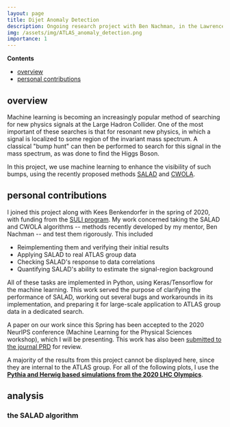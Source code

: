 ```yaml
---
layout: page
title: Dijet Anomaly Detection
description: Ongoing research project with Ben Nachman, in the Lawrence Berkeley National Lab ATLAS group
img: /assets/img/ATLAS_anomaly_detection.png
importance: 1
---
```


**Contents**

* [overview](#overview)
* [personal contributions](#personal-contributions)

## overview

Machine learning is becoming an increasingly popular method of searching for new physics signals at the Large Hadron Collider. One of the most important of these searches is that for resonant new physics, in which a signal is localized to some region of the invariant mass spectrum. A classical "bump hunt" can then be performed to search for this signal in the mass spectrum, as was done to find the Higgs Boson.

In this project, we use machine learning to enhance the visibility of such bumps, using the recently proposed methods [SALAD](https://arxiv.org/ct?url=https%3A%2F%2Fdx.doi.org%2F10.1103%2FPhysRevD.101.095004&v=ee41f256) and [CWOLA](https://journals.aps.org/prd/abstract/10.1103/PhysRevD.99.014038).

## personal contributions

I joined this project along with Kees Benkendorfer in the spring of 2020, with funding from the [SULI program](https://science.osti.gov/wdts/suli). My work concerned taking the SALAD and CWOLA algorithms -- methods recently developed by my mentor, Ben Nachman -- and test them rigorously. This included

* Reimplementing them and verifying their initial results
* Applying SALAD to real ATLAS group data
* Checking SALAD's response to data correlations
* Quantifying SALAD's ability to estimate the signal-region background

All of these tasks are implemented in Python, using Keras/Tensorflow for the machine learning. This work served the purpose of clarifying the performance of SALAD, working out several bugs and workarounds in its implementation, and preparing it for large-scale application to ATLAS group data in a dedicated search.

A paper on our work since this Spring has been accepted to the 2020 NeurIPS conference (Machine Learning for the Physical Sciences workshop), which I will be presenting. This work has also been [submitted to the journal PRD](https://arxiv.org/abs/2009.02205) for review.

A majority of the results from this project cannot be displayed here, since they are internal to the ATLAS group. For all of the following plots, I use the [**Pythia and Herwig based simulations from the 2020 LHC Olympics**](https://indico.cern.ch/event/809820/page/16782-lhcolympics2020-rd).

## analysis

### the SALAD algorithm



<!-- 
Every project has a beautiful feature showcase page.
It's easy to include images in a flexible 3-column grid format.
Make your photos 1/3, 2/3, or full width.

To give your project a background in the portfolio page, just add the img tag to the front matter like so:

    ---
    layout: page
    title: project
    description: a project with a background image
    img: /assets/img/12.jpg
    ---

<div class="row">
    <div class="col-sm mt-3 mt-md-0">
        <img class="img-fluid rounded z-depth-1" src="{{ '/assets/img/1.jpg' | relative_url }}" alt="" title="example image"/>
    </div>
    <div class="col-sm mt-3 mt-md-0">
        <img class="img-fluid rounded z-depth-1" src="{{ '/assets/img/3.jpg' | relative_url }}" alt="" title="example image"/>
    </div>
    <div class="col-sm mt-3 mt-md-0">
        <img class="img-fluid rounded z-depth-1" src="{{ '/assets/img/5.jpg' | relative_url }}" alt="" title="example image"/>
    </div>
</div>
<div class="caption">
    Caption photos easily. On the left, a road goes through a tunnel. Middle, leaves artistically fall in a hipster photoshoot. Right, in another hipster photoshoot, a lumberjack grasps a handful of pine needles.
</div>
<div class="row">
    <div class="col-sm mt-3 mt-md-0">
        <img class="img-fluid rounded z-depth-1" src="{{ '/assets/img/5.jpg' | relative_url }}" alt="" title="example image"/>
    </div>
</div>
<div class="caption">
    This image can also have a caption. It's like magic.
</div>

You can also put regular text between your rows of images.
Say you wanted to write a little bit about your project before you posted the rest of the images.
You describe how you toiled, sweated, *bled* for your project, and then... you reveal it's glory in the next row of images.


<div class="row justify-content-sm-center">
    <div class="col-sm-8 mt-3 mt-md-0">
        <img class="img-fluid rounded z-depth-1" src="{{ '/assets/img/6.jpg' | relative_url }}" alt="" title="example image"/>
    </div>
    <div class="col-sm-4 mt-3 mt-md-0">
        <img class="img-fluid rounded z-depth-1" src="{{ '/assets/img/11.jpg' | relative_url }}" alt="" title="example image"/>
    </div>
</div>
<div class="caption">
    You can also have artistically styled 2/3 + 1/3 images, like these.
</div>


The code is simple.
Just wrap your images with `<div class="col-sm">` and place them inside `<div class="row">` (read more about the <a href="https://getbootstrap.com/docs/4.4/layout/grid/" target="_blank">Bootstrap Grid</a> system).
To make images responsive, add `img-fluid` class to each; for rounded corners and shadows use `rounded` and `z-depth-1` classes.
Here's the code for the last row of images above:

```html
<div class="row justify-content-sm-center">
    <div class="col-sm-8 mt-3 mt-md-0">
        <img class="img-fluid rounded z-depth-1" src="{{ '/assets/img/6.jpg' | relative_url }}" alt="" title="example image"/>
    </div>
    <div class="col-sm-4 mt-3 mt-md-0">
        <img class="img-fluid rounded z-depth-1" src="{{ '/assets/img/11.jpg' | relative_url }}" alt="" title="example image"/>
    </div>
</div>
``` -->
